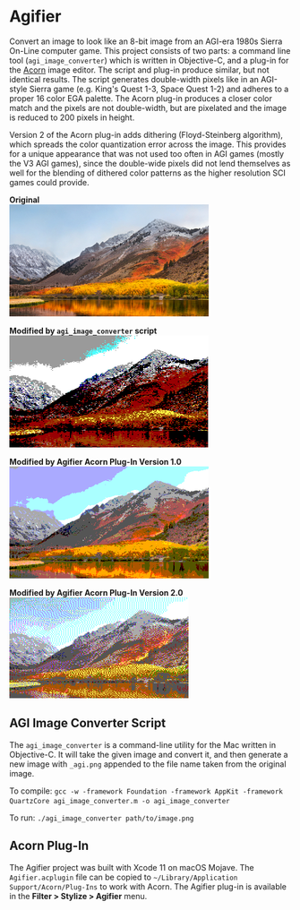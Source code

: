 # Agifier
Convert an image to look like an 8-bit image from an AGI-era 1980s Sierra On-Line computer game.  This project consists of two parts: a command line tool (`agi_image_converter`) which is written in Objective-C, and a plug-in for the [Acorn](https://flyingmeat.com/acorn/) image editor.  The script and plug-in produce similar, but not identical results.  The script generates double-width pixels like in an AGI-style Sierra game (e.g. King's Quest 1-3, Space Quest 1-2) and adheres to a proper 16 color EGA palette.  The Acorn plug-in produces a closer color match and the pixels are not double-width, but are pixelated and the image is reduced to 200 pixels in height.

Version 2 of the Acorn plug-in adds dithering (Floyd-Steinberg algorithm), which spreads the color quantization error across the image.  This provides for a unique appearance that was not used too often in AGI games (mostly the V3 AGI games), since the double-wide pixels did not lend themselves as well for the blending of dithered color patterns as the higher resolution SCI games could provide.

**Original**  
!["Original High Sierra Image"](Images/High-Sierra-Small.jpg "Original High Sierra Image")

**Modified by `agi_image_converter` script**  
!["Modified High Sierra Image - agi_image_converter script"](Images/High-Sierra_agi.png "Modified High Sierra Image - agi_image_converter script")

**Modified by Agifier Acorn Plug-In Version 1.0**  
!["Modified High Sierra Image - Agifier Plug-In"](Images/High-Sierra_Closer_EGA_Colors.png "Modified High Sierra Image - Agifier Plug-In 1.0")

**Modified by Agifier Acorn Plug-In Version 2.0**  
!["Modified High Sierra Image - Agifier Plug-In 2.0"](Images/High-Sierra-AGI-F-S-Dithered.png "Modified High Sierra Image - Agifier Plug-In 2.0")

## AGI Image Converter Script

The `agi_image_converter` is a command-line utility for the Mac written in Objective-C.  It will take the given image and convert it, and then generate a new image with `_agi.png` appended to the file name taken from the original image.

To compile: `gcc -w -framework Foundation -framework AppKit -framework QuartzCore agi_image_converter.m -o agi_image_converter`

To run: `./agi_image_converter path/to/image.png`

## Acorn Plug-In

The Agifier project was built with Xcode 11 on macOS Mojave.  The `Agifier.acplugin` file can be copied to `~/Library/Application Support/Acorn/Plug-Ins` to work with Acorn.  The Agifier plug-in is available in the **Filter > Stylize > Agifier** menu.

